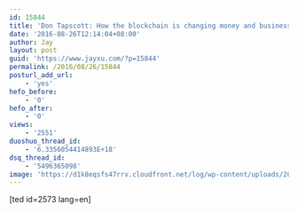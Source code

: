 ```yaml
---
id: 15844
title: 'Don Tapscott: How the blockchain is changing money and business [TED]'
date: '2016-08-26T12:14:04+08:00'
author: Jay
layout: post
guid: 'https://www.jayxu.com/?p=15844'
permalink: /2016/08/26/15844
posturl_add_url:
    - 'yes'
hefo_before:
    - '0'
hefo_after:
    - '0'
views:
    - '2551'
duoshuo_thread_id:
    - '6.3356054414893E+18'
dsq_thread_id:
    - '5496365098'
image: 'https://d1k8eqsfs47rrv.cloudfront.net/log/wp-content/uploads/2016/08/TED__Ideas_worth_spreading.png'
---
```


[ted id=2573 lang=en]